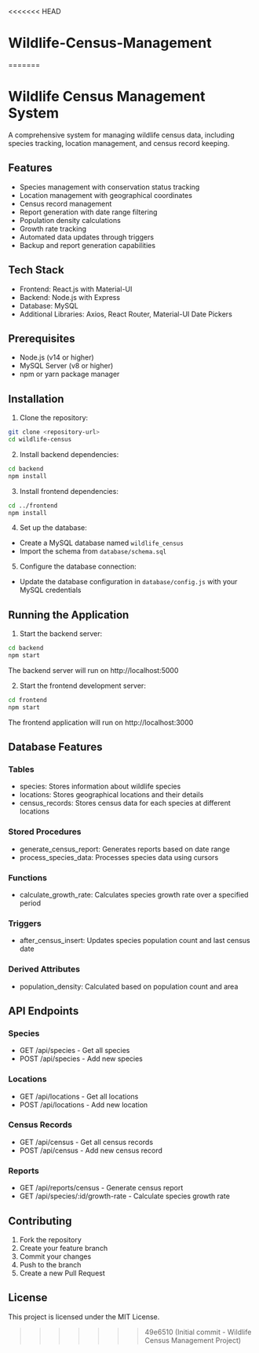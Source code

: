 <<<<<<< HEAD
# Wildlife-Census-Management
=======
# Wildlife Census Management System

A comprehensive system for managing wildlife census data, including species tracking, location management, and census record keeping.

## Features

- Species management with conservation status tracking
- Location management with geographical coordinates
- Census record management
- Report generation with date range filtering
- Population density calculations
- Growth rate tracking
- Automated data updates through triggers
- Backup and report generation capabilities

## Tech Stack

- Frontend: React.js with Material-UI
- Backend: Node.js with Express
- Database: MySQL
- Additional Libraries: Axios, React Router, Material-UI Date Pickers

## Prerequisites

- Node.js (v14 or higher)
- MySQL Server (v8 or higher)
- npm or yarn package manager

## Installation

1. Clone the repository:
```bash
git clone <repository-url>
cd wildlife-census
```

2. Install backend dependencies:
```bash
cd backend
npm install
```

3. Install frontend dependencies:
```bash
cd ../frontend
npm install
```

4. Set up the database:
- Create a MySQL database named `wildlife_census`
- Import the schema from `database/schema.sql`

5. Configure the database connection:
- Update the database configuration in `database/config.js` with your MySQL credentials

## Running the Application

1. Start the backend server:
```bash
cd backend
npm start
```
The backend server will run on http://localhost:5000

2. Start the frontend development server:
```bash
cd frontend
npm start
```
The frontend application will run on http://localhost:3000

## Database Features

### Tables
- species: Stores information about wildlife species
- locations: Stores geographical locations and their details
- census_records: Stores census data for each species at different locations

### Stored Procedures
- generate_census_report: Generates reports based on date range
- process_species_data: Processes species data using cursors

### Functions
- calculate_growth_rate: Calculates species growth rate over a specified period

### Triggers
- after_census_insert: Updates species population count and last census date

### Derived Attributes
- population_density: Calculated based on population count and area

## API Endpoints

### Species
- GET /api/species - Get all species
- POST /api/species - Add new species

### Locations
- GET /api/locations - Get all locations
- POST /api/locations - Add new location

### Census Records
- GET /api/census - Get all census records
- POST /api/census - Add new census record

### Reports
- GET /api/reports/census - Generate census report
- GET /api/species/:id/growth-rate - Calculate species growth rate

## Contributing

1. Fork the repository
2. Create your feature branch
3. Commit your changes
4. Push to the branch
5. Create a new Pull Request

## License

This project is licensed under the MIT License. 
>>>>>>> 49e6510 (Initial commit - Wildlife Census Management Project)
